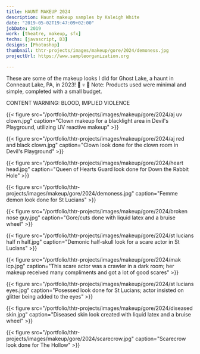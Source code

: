 ```yaml
---
title: HAUNT MAKEUP 2024
description: Haunt makeup samples by Kaleigh White
date: "2019-05-02T19:47:09+02:00"
jobDate: 2019
work: [theatre, makeup, sfx]
techs: [javascript, D3]
designs: [Photoshop]
thumbnail: thtr-projects/images/makeup/gore/2024/demoness.jpg
projectUrl: https://www.sampleorganization.org

---
```


These are some of the makeup looks I did for Ghost Lake, a haunt in Conneaut Lake, PA, in 2023! :ghost: :skull: :red_circle:
Note: Products used were minimal and simple, completed with a small budget.

CONTENT WARNING: BLOOD, IMPLIED VIOLENCE

{{< figure src="/portfolio/thtr-projects/images/makeup/gore/2024/aj uv clown.jpg" caption="Clown makeup for a blacklight area in Devil's Playground, utilizing UV reactive makeup" >}}

{{< figure src="/portfolio/thtr-projects/images/makeup/gore/2024/aj red and black clown.jpg" caption="Clown look done for the clown room in Devil's Playground" >}}

{{< figure src="/portfolio/thtr-projects/images/makeup/gore/2024/heart head.jpg" caption="Queen of Hearts Guard look done for Down the Rabbit Hole" >}}

{{< figure src="/portfolio/thtr-projects/images/makeup/gore/2024/demoness.jpg" caption="Femme demon look done for St Lucians" >}}

{{< figure src="/portfolio/thtr-projects/images/makeup/gore/2024/broken nose guy.jpg" caption="Gore/cuts done with liquid latex and a bruise wheel" >}}

{{< figure src="/portfolio/thtr-projects/images/makeup/gore/2024/st lucians half n half.jpg" caption="Demonic half-skull look for a scare actor in St Lucians" >}}

{{< figure src="/portfolio/thtr-projects/images/makeup/gore/2024/mak icp.jpg" caption="This scare actor was a crawler in a dark room; her makeup received many compliments and got a lot of good scares" >}}

{{< figure src="/portfolio/thtr-projects/images/makeup/gore/2024/st lucians eyes.jpg" caption="Posessed look done for St Lucians; actor insisted on glitter being added to the eyes" >}}

{{< figure src="/portfolio/thtr-projects/images/makeup/gore/2024/diseased skin.jpg" caption="Diseased skin look created with liquid latex and a bruise wheel" >}}

{{< figure src="/portfolio/thtr-projects/images/makeup/gore/2024/scarecrow.jpg" caption="Scarecrow look done for The Hollow" >}}
